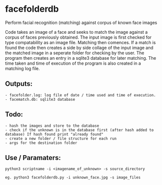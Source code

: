 # facefolderdb

Perform facial recognition (matching) against corpus of known face images

Code takes an image of a face and seeks to match the image against a corpus
of faces previously obtained. The input image is first checked for type
compatability as an image file.  Matching then comences. If a match is found
the code then creates a side by side collage of the input image and the
matched image in a seperate folder for checking by the user. The program then creates an entry
in a sqlite3 database for later matching.  The time taken and time of execution
of the program is also created in a matching log file.

## Outputs: 
    - facefolder.log: log file of date / time used and time of execution. 
    - facematch.db: sqlite3 database 


## Todo:   
    - hash the images and store to the database 
    - check if the unknown is in the database first (after hash added to database) If hash found print "already found"
    - create a new folder / file structure for each run 
    - args for the destination folder 


## Use / Paramaters:
    python3 scriptname -i <imagename_of_unknown> -s source_directory
    
    eg. python3 facefolderdb.py -i unknown_face.jpg -s image_files

